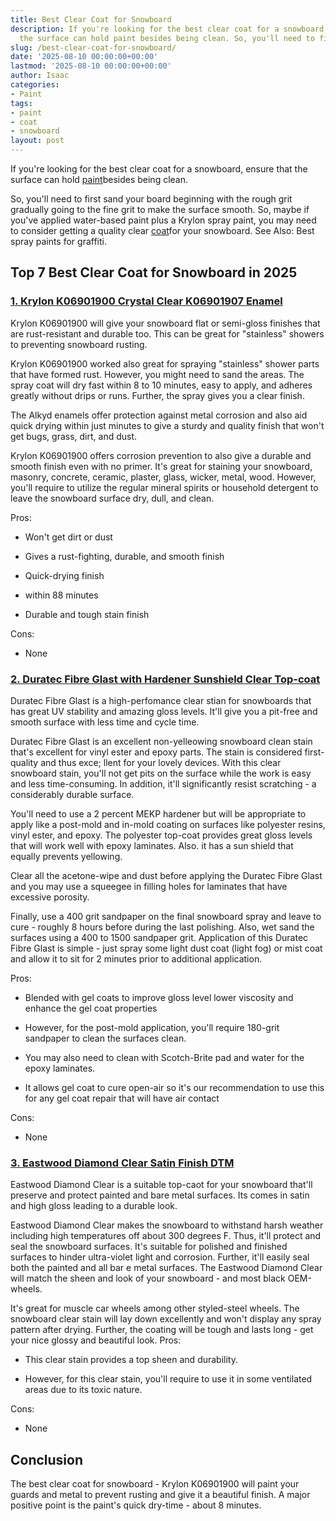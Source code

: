 ```yaml
---
title: Best Clear Coat for Snowboard
description: If you're looking for the best clear coat for a snowboard, ensure that
  the surface can hold paint besides being clean. So, you'll need to first sand your...
slug: /best-clear-coat-for-snowboard/
date: '2025-08-10 00:00:00+00:00'
lastmod: '2025-08-10 00:00:00+00:00'
author: Isaac
categories:
- Paint
tags:
- paint
- coat
- snowboard
layout: post
---
```

If you're looking for the best clear coat for a snowboard, ensure that the surface can hold [paint](https://pestpolicy.com/how-many-coats-of-paint-on-a-fiberglass-boat/)besides being clean.

So, you'll need to first sand your board beginning with the rough grit gradually going to the fine grit to make the surface smooth. So, maybe if you've applied water-based paint plus a Krylon spray paint, you may need to consider getting a quality clear [coat](https://pestpolicy.com/how-many-coats-of-paint-on-the-ceiling/)for your snowboard. See Also: Best spray paints for graffiti.

## Top 7 Best Clear Coat for Snowboard in 2025

###  [1. Krylon K06901900 Crystal Clear K06901907 Enamel](https://www.amazon.com/dp/B008BMP0KE/?tag=p-policy-20)

Krylon K06901900 will give your snowboard flat or semi-gloss finishes that are rust-resistant and durable too. This can be great for "stainless" showers to preventing snowboard rusting.

Krylon K06901900 worked also great for spraying "stainless" shower parts that have formed rust. However, you might need to sand the areas. The spray coat will dry fast within 8 to 10 minutes, easy to apply, and adheres greatly without drips or runs. Further, the spray gives you a clear finish.

The Alkyd enamels offer protection against metal corrosion and also aid quick drying within just minutes to give a sturdy and quality finish that won't get bugs, grass, dirt, and dust.

Krylon K06901900 offers corrosion prevention to also give a durable and smooth finish even with no primer. It's great for staining your snowboard, masonry, concrete, ceramic, plaster, glass, wicker, metal, wood. However, you'll require to utilize the regular mineral spirits or household detergent to leave the snowboard surface dry, dull, and clean.

Pros:

- Won't get dirt or dust

- Gives a rust-fighting, durable, and smooth finish

- Quick-drying finish

- within 88 minutes

- Durable and tough stain finish

Cons:

- None

###  [2. Duratec Fibre Glast with Hardener Sunshield Clear Top-coat](https://www.amazon.com/dp/B015NM22Y6/?tag=p-policy-20)

Duratec Fibre Glast is a high-perfomance clear stian for snowboards that has great UV stability and amazing gloss levels. It'll give you a pit-free and smooth surface with less time and cycle time.

Duratec Fibre Glast is an excellent non-yelleowing snowboard clean stain that's excellent for vinyl ester and epoxy parts. The stain is considered first-quality and thus exce; llent for your lovely devices. With this clear snowboard stain, you'll not get pits on the surface while the work is easy and less time-consuming. In addition, it'll significantly resist scratching - a considerably durable surface.

You'll need to use a 2 percent MEKP hardener but will be appropriate to apply like a post-mold and in-mold coating on surfaces like polyester resins, vinyl ester, and epoxy. The polyester top-coat provides great gloss levels that will work well with epoxy laminates. Also. it has a sun shield that equally prevents yellowing.

Clear all the acetone-wipe and dust before applying the Duratec Fibre Glast and you may use a squeegee in filling holes for laminates that have excessive porosity.

Finally, use a 400 grit sandpaper on the final snowboard spray and leave to cure - roughly 8 hours before during the last polishing. Also, wet sand the surfaces using a 400 to 1500 sandpaper grit. Application of this Duratec Fibre Glast is simple - just spray some light dust coat (light fog) or mist coat and allow it to sit for 2 minutes prior to additional application.

Pros:

- Blended with gel coats to improve gloss level lower viscosity and enhance the gel coat properties

- However, for the post-mold application, you'll require 180-grit sandpaper to clean the surfaces clean.

- You may also need to clean with Scotch-Brite pad and water for the epoxy laminates.

- It allows gel coat to cure open-air so it's our recommendation to use this for any gel coat repair that will have air contact

Cons:

- None

###  [3. Eastwood Diamond Clear Satin Finish DTM](https://www.amazon.com/dp/B071Y7SFRF/?tag=p-policy-20)

Eastwood Diamond Clear is a suitable top-caot for your snowboard that'll preserve and protect painted and bare metal surfaces. Its comes in satin and high gloss leading to a durable look.

Eastwood Diamond Clear makes the snowboard to withstand harsh weather including high temperatures off about 300 degrees F. Thus, it'll protect and seal the snowboard surfaces. It's suitable for polished and finished surfaces to hinder ultra-violet light and corrosion. Further, it'll easily seal both the painted and all bar e metal surfaces. The Eastwood Diamond Clear will match the sheen and look of your snowboard - and most black OEM-wheels.

It's great for muscle car wheels among other styled-steel wheels. The snowboard clear stain will lay down excellently and won't display any spray pattern after drying. Further, the coating will be tough and lasts long - get your nice glossy and beautiful look.
Pros:

- This clear stain provides a top sheen and durability.

- However, for this clear stain, you'll require to use it in some ventilated areas due to its toxic nature.

Cons:

- None

##  Conclusion

The best clear coat for snowboard - Krylon K06901900 will paint your guards and metal to prevent rusting and give it a beautiful finish. A major positive point is the paint's quick dry-time - about 8 minutes.